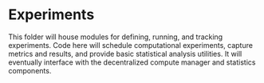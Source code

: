 # Experiments

This folder will house modules for defining, running, and tracking experiments. Code here will schedule computational experiments, capture metrics and results, and provide basic statistical analysis utilities. It will eventually interface with the decentralized compute manager and statistics components.
